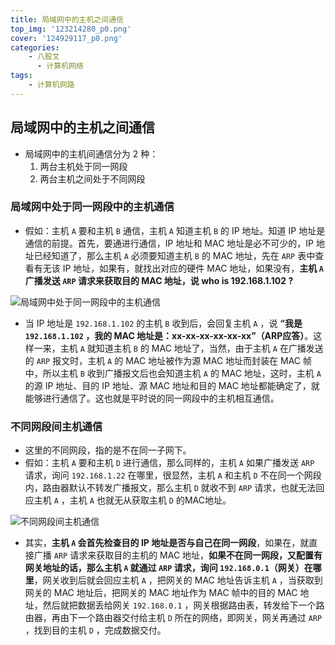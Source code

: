 ```yaml
---
title: 局域网中的主机之间通信
top_img: '123214280_p0.png'
cover: '124929117_p0.png'
categories: 
    - 八股文
      - 计算机网络
tags: 
    - 计算机网路
---
```


## 局域网中的主机之间通信

* 局域网中的主机间通信分为 2 种：
    1. 两台主机处于同一网段
    2. 两台主机之间处于不同网段

### 局域网中处于同一网段中的主机通信

* 假如：主机 `A` 要和主机 `B` 通信，主机 `A` 知道主机 `B` 的 IP 地址。知道 IP 地址是通信的前提。首先，要通进行通信，IP 地址和 MAC 地址是必不可少的，IP 地址已经知道了，那么主机 `A` 必须要知道主机 `B` 的 MAC 地址，先在 `ARP` 表中查看有无该 IP 地址，如果有，就找出对应的硬件 MAC 地址，如果没有，**主机 `A` 广播发送 `ARP` 请求来获取目的 MAC 地址，说 who is 192.168.1.102 ?**

<img src="处于同一网段.png" alt="局域网中处于同一网段中的主机通信" style="zoom:100%;">

* 当 IP 地址是 `192.168.1.102` 的主机 `B` 收到后，会回复主机 `A` ，说 **“我是 `192.168.1.102` ，我的 MAC 地址是：xx-xx-xx-xx-xx-xx”（ARP应答）**。这样一来，主机 `A` 就知道主机 `B` 的 MAC 地址了，当然，由于主机 `A` 在广播发送的 `ARP` 报文时，主机 `A` 的 MAC 地址被作为源 MAC 地址而封装在 MAC 帧中，所以主机 `B` 收到广播报文后也会知道主机 `A` 的 MAC 地址，这时，主机 `A` 的源 IP 地址、目的 IP 地址、源 MAC 地址和目的 MAC 地址都能确定了，就能够进行通信了。这也就是平时说的同一网段中的主机相互通信。

### 不同网段间主机通信

* 这里的不同网段，指的是不在同一子网下。
* 假如：主机 `A` 要和主机 `D` 进行通信，那么同样的，主机 `A` 如果广播发送 `ARP` 请求，询问 `192.168.1.22` 在哪里，很显然，主机 `A` 和主机 `D` 不在同一个网段内，路由器默认不转发广播报文，那么主机 `D` 就收不到 `ARP` 请求，也就无法回应主机 `A` ，主机 `A` 也就无从获取主机 `D` 的MAC地址。

<img src="处于不同网段.png" alt="不同网段间主机通信" style="zoom:100%;">

* 其实，**主机 `A` 会首先检查目的 IP 地址是否与自己在同一网段**，如果在，就直接广播 `ARP` 请求来获取目的主机的 MAC 地址，**如果不在同一网段，又配置有网关地址的话，那么主机 `A` 就通过 `ARP` 请求，询问 `192.168.0.1`（网关）在哪里**，网关收到后就会回应主机 `A` ，把网关的 MAC 地址告诉主机 `A` ，当获取到网关的 MAC 地址后，把网关的 MAC 地址作为 MAC 帧中的目的 MAC 地址，然后就把数据丢给网关 `192.168.0.1` ，网关根据路由表，转发给下一个路由器，再由下一个路由器交付给主机 `D` 所在的网络，即网关，网关再通过 `ARP` ，找到目的主机 `D` ，完成数据交付。
